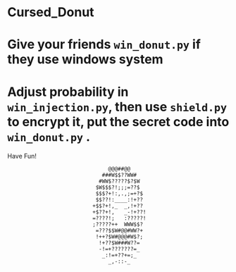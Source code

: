 # Cursed_Donut

# Give your friends `win_donut.py` if they use windows system

# Adjust probability in `win_injection.py`, then use `shield.py` to encrypt it, put the secret code into  `win_donut.py` .

Have Fun!

                                    @@@##@@                                     
                                  ###W$$??WW#                                   
                                 #WW$?????$?$W                                  
                                $W$$$?!;;;=??$                                  
                                $$$?+!:,.,;=+?$                                 
                                $$??!:____:!+??                                 
                               +$$?+!,_  _,!+??                                 
                               +$??+!,   _-!+??!                                
                               =????!;   :?????!                                
                               ;?????++  WWW$$?                                 
                                =???$$W#@@#WW?+                                 
                                !++?$W#@@@#W$?;                                 
                                 !+??$W###W??=                                  
                                 -!=+???????=_                                  
                                  _:!=+??+=;_                                   
                                    _,-::-_            
